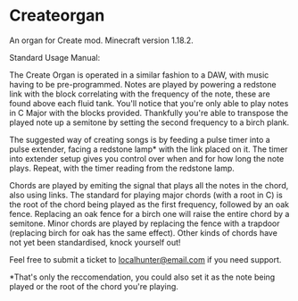 # Createorgan
An organ for Create mod. Minecraft version 1.18.2.

Standard Usage Manual:

The Create Organ is operated in a similar fashion to a DAW, with music having to be pre-programmed. Notes are played by powering a redstone link with the block
correlating with the frequency of the note, these are found above each fluid tank. You'll notice that you're only able to play notes in C Major with the
blocks provided. Thankfully you're able to transpose the played note up a semitone by setting the second frequency to a birch plank.  

The suggested way of creating songs is by feeding a pulse timer into a pulse extender, facing a redstone lamp* with the link placed on it. 
The timer into extender setup gives you control over when and for how long the note plays. Repeat, with the timer reading from the redstone lamp.

Chords are played by emiting the signal that plays all the notes in the chord, also using links. The standard for playing major chords (with a root in C) is the 
root of the chord being played as the first frequency, followed by an oak fence. Replacing an oak fence for a birch one will raise the entire chord by a semitone.
Minor chords are played by replacing the fence with a trapdoor (replacing birch for oak has the same effect). Other kinds of chords have not yet been
standardised, knock yourself out! 

Feel free to submit a ticket to localhunter@email.com if you need support. 

*That's only the reccomendation, you could also set it as the note being played or the root of the chord you're playing.
